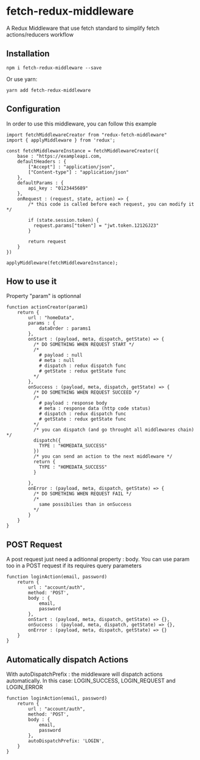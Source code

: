 # fetch-redux-middleware

A Redux Middleware that use fetch standard to simplify fetch actions/reducers workflow

## Installation

    npm i fetch-redux-middleware --save

Or use yarn:

    yarn add fetch-redux-middleware

## Configuration

In order to use this middleware, you can follow this example

    import fetchMiddlewareCreator from "redux-fetch-middleware"
    import { applyMiddleware } from 'redux';

    const fetchMiddlewareInstance = fetchMiddlewareCreator({
        base : "https://exampleapi.com,
        defaultHeaders : {
            ["Accept"] : "application/json",
            ["Content-type"] : "application/json"
        },
        defaultParams : {
            api_key : "0123445689"
        },
        onRequest : (request, state, action) => {
            /* this code is called before each request, you can modify it */

            if (state.session.token) {
              request.params["token"] = "jwt.token.1212GJ23"
            }

            return request
        }
    })

    applyMiddleware(fetchMiddlewareInstance);


## How to use it

  Property "param" is optionnal

    function actionCreator(param1)
        return {
            url : "homeData",
            params : {
                dataOrder : params1
            },
            onStart : (payload, meta, dispatch, getState) => {
              /* DO SOMETHING WHEN REQUEST START */
              /*
                # payload : null
                # meta : null
                # dispatch : redux dispatch func
                # getState : redux getState func
              */
            },
            onSuccess : (payload, meta, dispatch, getState) => {
              /* DO SOMETHING WHEN REQUEST SUCCEED */
              /*
                # payload : response body
                # meta : response data (http code status)
                # dispatch : redux dispatch func
                # getState : redux getState func
              */
              /* you can dispatch (and go throught all middlewares chain) */
              dispatch({
                TYPE : "HOMEDATA_SUCCESS"
              })
              /* you can send an action to the next middleware */
              return {
                TYPE : "HOMEDATA_SUCCESS"
              }

            },
            onError : (payload, meta, dispatch, getState) => {
              /* DO SOMETHING WHEN REQUEST FAIL */
              /*
                same possibilies than in onSuccess
              */
            }
        }
    }

## POST Request

  A post request just need a aditionnal property : body. You can use param too in a POST request if its requires query parameters

    function loginAction(email, password)
        return {
            url : "account/auth",
            method: 'POST',
            body : {
                email,
                password
            },
            onStart : (payload, meta, dispatch, getState) => {},
            onSuccess : (payload, meta, dispatch, getState) => {},
            onError : (payload, meta, dispatch, getState) => {}
        }
    }

## Automatically dispatch Actions

  With autoDispatchPrefix : the middleware will dispatch actions automatically. In this case: LOGIN_SUCCESS, LOGIN_REQUEST and LOGIN_ERROR

    function loginAction(email, password)
        return {
            url : "account/auth",
            method: 'POST',
            body : {
                email,
                password
            },
            autoDispatchPrefix: 'LOGIN',
        }
    }
